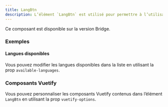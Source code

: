 ```yaml
---
title: LangBtn
description: L’élément `LangBtn` est utilisé pour permettre à l’utilisateur de choisir la langue de l’application.
---
```


<doc-alert-bridge class="mb-8">

Ce composant est disponible sur la version Bridge.

</doc-alert-bridge>

<doc-tabs>

<doc-tab-item label="Utilisation">

<doc-usage name="lang-btn"></doc-usage>

### Exemples

#### Langues disponibles

Vous pouvez modifier les langues disponibles dans la liste en utilisant la prop `available-languages`.

<doc-example file="lang-btn/available-languages"></doc-example>

</doc-tab-item>

<doc-tab-item label="API">
<doc-api name="lang-btn"></doc-api>
</doc-tab-item>

<doc-tab-item label="Personnalisation">

### Composants Vuetify

Vous pouvez personnaliser les composants Vuetify contenus dans l’élément `LangBtn` en utilisant la prop `vuetify-options`.

<doc-example file="lang-btn/options"></doc-example>

</doc-tab-item>

</doc-tabs>
